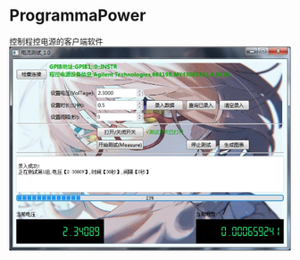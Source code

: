 # ProgrammaPower
控制程控电源的客户端软件
![image](https://github.com/git-tree/ProgrammaPower/blob/master/screen.png)
